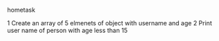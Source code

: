 hometask

1 Create an array of 5 elmenets of object with 
username and age 
2 Print user name of person with age less than 15
